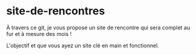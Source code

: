 # site-de-rencontres

À travers ce git, je vous propose un site de rencontre qui sera complet au fur et à mesure des mois !


L'objectif et que vous ayez un site clé en main et fonctionnel.
